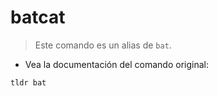 # batcat

> Este comando es un alias de `bat`.

- Vea la documentación del comando original:

`tldr bat`
